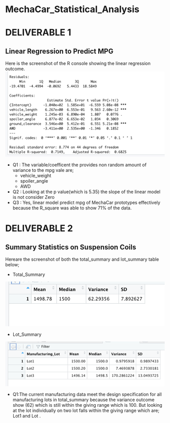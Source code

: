 # MechaCar_Statistical_Analysis

# DELIVERABLE 1 
## Linear Regression to Predict MPG 
  Here is the screenshot of the R console showing the linear regression outcome.
 ![Image Here](https://github.com/Thaofeeqat/MechaCar_Statistical_Analysis/blob/main/Deliverable%201.png)
* Q1 : The variable/coefficent the provides non random amount of variance to the mpg vale are; 
    * vehicle_weight
    * spoiler_angle
    * AWD
* Q2 : Looking at the p value(which is 5.35) the slope of the linear model is not consider Zero
* Q3 : Yes, linear model predict mpg of MechaCar prototypes effectively because the R_square was able to show 71% of the data. 

# DELIVERABLE 2
## Summary Statistics on Suspension Coils
  Hereare the screenshot of both the total_summary and lot_summary table below;
  * Total_Summary

![Image Here](https://github.com/Thaofeeqat/MechaCar_Statistical_Analysis/blob/main/total_summary.png)
  
  * Lot_Summary


 ![Image Here](https://github.com/Thaofeeqat/MechaCar_Statistical_Analysis/blob/main/%20lot_summary.png)
 
 * Q1:The current manufacturing data meet the design specification for all manufacturing lots in total_summary because the variance outcome show (62) which is still within the giving range which is 100.
 But looking at the lot individually on two lot falls within the giving range which are; Lot1 and Lot .
